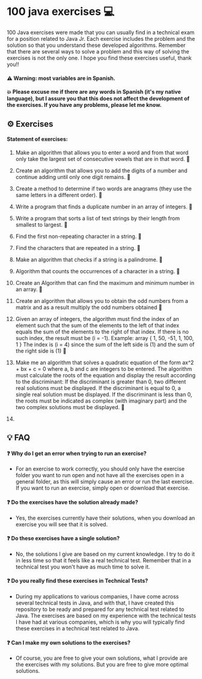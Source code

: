 # 100 java exercises 💻
100 Java exercises were made that you can usually find in a technical exam for a position related to Java Jr. 
Each exercise includes the problem and the solution so that you understand these developed algorithms. 
Remember that there are several ways to solve a problem and this way of solving the exercises is not the only one. 
I hope you find these exercises useful, thank you!!

#### ⚠️ Warning: most variables are in Spanish.
#### 💥 Please excuse me if there are any words in Spanish (it's my native language), but I assure you that this does not affect the development of the exercises. If you have any problems, please let me know.

## ⚙️ Exercises

#### Statement of exercises:

1. Make an algorithm that allows you to enter a word and from that word only take the largest set of consecutive vowels that are in that word. 🚀
  
2. Create an algorithm that allows you to add the digits of a number and continue adding until only one digit remains. 🚀

3. Create a method to determine if two words are anagrams (they use the same letters in a different order). 🚀
  
4. Write a program that finds a duplicate number in an array of integers. 🚀
  
5. Write a program that sorts a list of text strings by their length from smallest to largest. 🚀

6. Find the first non-repeating character in a string. 🚀
   
7. Find the characters that are repeated in a string. 🚀

8. Make an algorithm that checks if a string is a palindrome. 🚀

9. Algorithm that counts the occurrences of a character in a string. 🚀

10. Create an Algorithm that can find the maximum and minimum number in an array. 🚀

11. Create an algorithm that allows you to obtain the odd numbers from a matrix and as a result multiply the odd numbers obtained 🚀

12. Given an array of integers, the algorithm must find the index of an element such that the sum of the elements to the left of that index equals the sum of the elements to the right of that index. If there is no such index, the result must be (i = -1). Example: array { 1, 50, -51, 1, 100, 1 } The index is (i = 4) since the sum of the left side is (1) and the sum of the right side is (1) 🚀

13. Make me an algorithm that solves a quadratic equation of the form
ax^2 + bx + c = 0 where a, b and c are integers to be entered. The algorithm must calculate the roots of the equation and display the result according to the discriminant: If the discriminant is greater than 0, two different real solutions must be displayed. If the discriminant is equal to 0, a single real solution must be displayed. If the discriminant is less than 0, the roots must be indicated as complex (with imaginary part) and the two complex solutions must be displayed. 🚀

14. 

## 💡 FAQ

#### ❓ Why do I get an error when trying to run an exercise?

- For an exercise to work correctly, you should only have the exercise folder you want to run open and not have all the exercises open in a general folder, as this will simply cause an error or run the last exercise. If you want to run an exercise, simply open or download that exercise.

#### ❓ Do the exercises have the solution already made?

- Yes, the exercises currently have their solutions, when you download an exercise you will see that it is solved.

#### ❓ Do these exercises have a single solution?

- No, the solutions I give are based on my current knowledge. I try to do it in less time so that it feels like a real technical test. Remember that in a technical test you won't have as much time to solve it.

#### ❓ Do you really find these exercises in Technical Tests?

- During my applications to various companies, I have come across several technical tests in Java, and with that, I have created this repository to be ready and prepared for any technical test related to Java. The exercises are based on my experience with the technical tests I have had at various companies, which is why you will typically find these exercises in a technical test related to Java.

#### ❓ Can I make my own solutions to the exercises?

- Of course, you are free to give your own solutions, what I provide are the exercises with my solutions. But you are free to give more optimal solutions.
